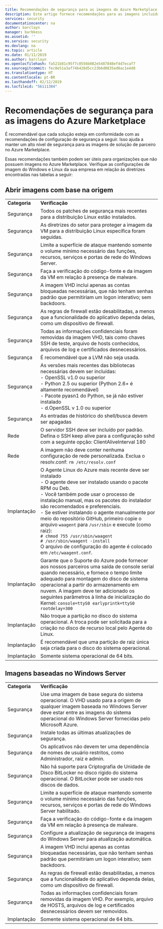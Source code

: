 ```yaml
---
title: Recomendações de segurança para as imagens do Azure Marketplace | Microsoft Docs
description: Este artigo fornece recomendações para as imagens incluídas no Marketplace
services: security
documentationcenter: na
author: barclayn
manager: barbkess
ms.assetid: ''
ms.service: security
ms.devlang: na
ms.topic: article
ms.date: 01/11/2019
ms.author: barclayn
ms.openlocfilehash: fa521b81c95f7c0556b082e5487848ef4d7ecaf7
ms.sourcegitcommit: fec0e51a3af74b428d5cc23b6d0835ed0ac1e4d8
ms.translationtype: HT
ms.contentlocale: pt-BR
ms.lasthandoff: 02/12/2019
ms.locfileid: "56111384"
---
```

# <a name="security-recommendations-for-azure-marketplace-images"></a>Recomendações de segurança para as imagens do Azure Marketplace

É recomendável que cada solução esteja em conformidade com as recomendações de configuração de segurança a seguir. Isso ajuda a manter um alto nível de segurança para as imagens de solução de parceiro no Azure Marketplace.

Essas recomendações também podem ser úteis para organizações que não possuem imagens no Azure Marketplace. Verifique as configurações de imagem do Windows e Linux da sua empresa em relação às diretrizes encontradas nas tabelas a seguir:

## <a name="open-source-based-images"></a>Abrir imagens com base na origem

|||
|--------------------------------------------------------------|----------------------------------------------------------------------------------------------------------------------------------------------------------------------------------------------------------------------------------------------------------------------------------------|
| **Categoria**                                                 | **Verificação**                                                                                                                                                                                                                                                                              |
| Segurança                                                     | Todos os patches de segurança mais recentes para a distribuição Linux estão instalados.                                                                                                                                                                                                              |
| Segurança                                                     | As diretrizes do setor para proteger a imagem da VM para a distribuição Linux específica foram seguidas.                                                                                                                                                                                     |
| Segurança                                                     | Limite a superfície de ataque mantendo somente o volume mínimo necessário das funções, recursos, serviços e portas de rede do Windows Server.                                                                                                                                               |
| Segurança                                                     | Faça a verificação do código-fonte e da imagem da VM em relação à presença de malware.                                                                                                                                                                                                                                   |
| Segurança                                                     | A imagem VHD inclui apenas as contas bloqueadas necessárias, que não tenham senhas padrão que permitiriam um logon interativo; sem backdoors.                                                                                                                                           |
| Segurança                                                     | As regras de firewall estão desabilitadas, a menos que a funcionalidade do aplicativo dependa delas, como um dispositivo de firewall.                                                                                                                                                                             |
| Segurança                                                     | Todas as informações confidenciais foram removidas da imagem VHD, tais como chaves SSH de teste, arquivo de hosts conhecidos, arquivos de log e certificados desnecessários.                                                                                                                                       |
| Segurança                                                     | É recomendável que a LVM não seja usada.                                                                                                                                                                                                                                            |
| Segurança                                                     | As versões mais recentes das bibliotecas necessárias devem ser incluídas: </br> - OpenSSL v1.0 ou superior </br> - Python 2.5 ou superior (Python 2.6+ é altamente recomendável) </br> - Pacote pyasn1 do Python, se já não estiver instalado </br> - d.OpenSSL v 1.0 ou superior                                                                |
| Segurança                                                     | As entradas de histórico do shell/busca devem ser apagadas                                                                                                                                                                                                                                             |
| Rede                                                   | O servidor SSH deve ser incluído por padrão. Defina o SSH keep alive para a configuração sshd com a seguinte opção: ClientAliveInterval 180                                                                                                                                                        |
| Rede                                                   | A imagem não deve conter nenhuma configuração de rede personalizada. Exclua o resolv.conf: `rm /etc/resolv.conf`                                                                                                                                                                                |
| Implantação                                                   | O Agente Linux do Azure mais recente deve ser instalado </br> - O agente deve ser instalado usando o pacote RPM ou Deb.  </br> - Você também pode usar o processo de instalação manual, mas os pacotes do instalador são recomendados e preferenciais. </br> - Se estiver instalando o agente manualmente por meio do repositório GitHub, primeiro copie o arquivo `waagent` para `/usr/sbin` e execute (como raiz): </br>`# chmod 755 /usr/sbin/waagent` </br>`# /usr/sbin/waagent -install` </br>O arquivo de configuração do agente é colocado em `/etc/waagent.conf`.    |
| Implantação                                                   | Garante que o Suporte do Azure pode fornecer aos nossos parceiros uma saída de console serial quando necessário, e fornece o tempo limite adequado para montagem do disco de sistema operacional a partir do armazenamento em nuvem. A imagem deve ter adicionado os seguintes parâmetros à linha de inicialização do Kernel: `console=ttyS0 earlyprintk=ttyS0 rootdelay=300` |
| Implantação                                                   | Não troque a partição no disco do sistema operacional. A troca pode ser solicitada para a criação no disco de recurso local pelo Agente do Linux.         |
| Implantação                                                   | É recomendável que uma partição de raiz única seja criada para o disco do sistema operacional.      |
| Implantação                                                   | Somente sistema operacional de 64 bits.                                                                                                                                                                                                                                                          |

## <a name="windows-server-based-images"></a>Imagens baseadas no Windows Server

|||
|-------------| -------------------------|
| **Categoria**                                                     | **Verificação**                                                                                                                                                                |
| Segurança                                                         | Use uma imagem de base segura do sistema operacional. O VHD usado para a origem de qualquer imagem baseada no Windows Server deve estar entre as imagens do sistema operacional do Windows Server fornecidas pelo Microsoft Azure. |
| Segurança                                                         | Instale todas as últimas atualizações de segurança.                                                                                                                                     |
| Segurança                                                         | Os aplicativos não devem ter uma dependência de nomes de usuário restritos, como Administrador, raiz e admin.                                                                |
| Segurança                                                         | Não há suporte para Criptografia de Unidade de Disco BitLocker no disco rígido do sistema operacional. O BitLocker pode ser usado nos discos de dados.                                                            |
| Segurança                                                         | Limite a superfície de ataque mantendo somente o volume mínimo necessário das funções, recursos, serviços e portas de rede do Windows Server habilitado.                         |
| Segurança                                                         | Faça a verificação do código-fonte e da imagem da VM em relação à presença de malware.                                                                                                                     |
| Segurança                                                         | Configure a atualização de segurança de imagens do Windows Server para atualização automática.                                                                                                                |
| Segurança                                                         | A imagem VHD inclui apenas as contas bloqueadas necessárias, que não tenham senhas padrão que permitiriam um logon interativo; sem backdoors.                             |
| Segurança                                                         | As regras de firewall estão desabilitadas, a menos que a funcionalidade do aplicativo dependa delas, como um dispositivo de firewall.                                                               |
| Segurança                                                         | Todas as informações confidenciais foram removidas da imagem VHD. Por exemplo, arquivo de HOSTS, arquivos de log e certificados desnecessários devem ser removidos.                                              |
| Implantação                                                       | Somente sistema operacional de 64 bits.                            |
